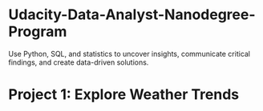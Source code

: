 # Udacity-Data-Analyst-Nanodegree-Program
Use Python, SQL, and statistics to uncover insights, communicate critical findings, and create data-driven solutions.
# Project 1: Explore Weather Trends
